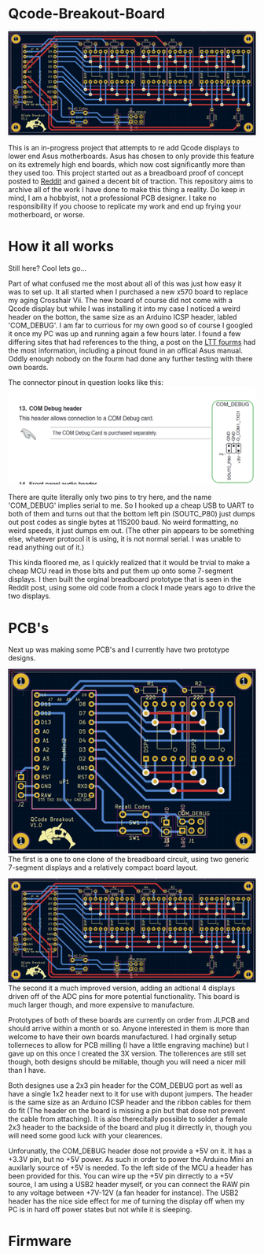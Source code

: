 # Qcode-Breakout-Board

![3X PCB](https://github.com/Sciguy429/Qcode-Breakout-Board/blob/main/Images/Qcode-Breakout-PCB-3X-V1-1.png)

This is an in-progress project that attempts to re add Qcode displays to lower end Asus motherboards. Asus has chosen to only provide this feature on its extremely high end boards, which now cost significantly more than they used too. This project started out as a breadboard proof of concept posted to [Reddit](https://www.reddit.com/r/techsupportmacgyver/comments/16v3af7/asus_removed_qcode_displays_from_low_end/) and gained a decent bit of traction. This repository aims to archive all of the work I have done to make this thing a reality. Do keep in mind, I am a hobbyist, not a professional PCB designer. I take no responsibility if you choose to replicate my work and end up frying your motherboard, or worse.

# How it all works
Still here? Cool lets go...

Part of what confused me the most about all of this was just how easy it was to set up. It all started when I purchased a new x570 board to replace my aging Crosshair Vii. The new board of course did not come with a Qcode display but while I was installing it into my case I noticed a weird header on the botton, the same size as an Arduino ICSP header, labled 'COM_DEBUG'. I am far to currious for my own good so of course I googled it once my PC was up and running again a few hours later. I found a few differing sites that had references to the thing, a post on the [LTT fourms](https://linustechtips.com/topic/1373425-phd-6000-connector-on-asus-mb-what-i-fond/) had the most information, including a pinout found in an offical Asus manual. Oddly enough nobody on the fourm had done any further testing with there own boards.

The connector pinout in question looks like this:
![COM_DEBUG Pinout](https://github.com/Sciguy429/Qcode-Breakout-Board/blob/main/Images/COM_DEBUG-Pinout.png)

There are quite literally only two pins to try here, and the name 'COM_DEBUG' implies serial to me. So I hooked up a cheap USB to UART to both of them and turns out that the bottom left pin (SOUTC_P80) just dumps out post codes as single bytes at 115200 baud. No weird formatting, no weird speeds, it just dumps em out. (The other pin appears to be something else, whatever protocol it is using, it is not normal serial. I was unable to read anything out of it.)

This kinda floored me, as I quickly realized that it would be trvial to make a cheap MCU read in those bits and put them up onto some 7-segment displays. I then built the orginal breadboard prototype that is seen in the Reddit post, using some old code from a clock I made years ago to drive the two displays.

# PCB's
Next up was making some PCB's and I currently have two prototype designs.

![1X PCB](https://github.com/Sciguy429/Qcode-Breakout-Board/blob/main/Images/Qcode-Breakout-PCB-V1-0.png)
The first is a one to one clone of the breadboard circuit, using two generic 7-segment displays and a relatively compact board layout.

![3X PCB](https://github.com/Sciguy429/Qcode-Breakout-Board/blob/main/Images/Qcode-Breakout-PCB-3X-V1-1.png)
The second it a much improved version, adding an adtional 4 displays driven off of the ADC pins for more potential functionality. This board is much larger though, and more expensive to manufacture.

Prototypes of both of these boards are currently on order from JLPCB and should arrive within a month or so. Anyone interested in them is more than welcome to have their own boards manufactured. I had orginally setup tollerneces to allow for PCB milling (I have a little engraving machine) but I gave up on this once I created the 3X version. The tollerences are still set though, both designs should be millable, though you will need a nicer mill than I have.

Both designes use a 2x3 pin header for the COM_DEBUG port as well as have a single 1x2 header next to it for use with dupont jumpers. The header is the same size as an Arduino ICSP header and the ribbon cables for them do fit (The header on the board is missing a pin but that dose not prevent the cable from attaching). It is also therecitally possible to solder a female 2x3 header to the backside of the board and plug it dirrectly in, though you will need some good luck with your clearences.

Unforunatly, the COM_DEBUG header dose not provide a +5V on it. It has a +3.3V pin, but no +5V power. As such in order to power the Arduino Mini an auxilarly source of +5V is needed. To the left side of the MCU a header has been provided for this. You can wire up the +5V pin dirrectly to a +5V source, I am using a USB2 header myself, or you can connect the RAW pin to any voltage between +7V-12V (a fan header for instance). The USB2 header has the nice side effect for me of turning the display off when my PC is in hard off power states but not while it is sleeping.

# Firmware

